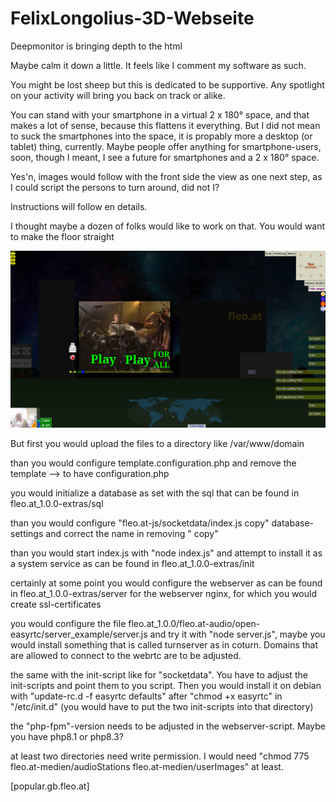 # FelixLongolius-3D-Webseite
Deepmonitor is bringing depth to the html

Maybe calm it down a little. It feels like I comment my software as such.

You might be lost sheep but this is dedicated to be supportive. Any spotlight on your activity will bring you back on track or alike.

You can stand with your smartphone in a virtual 2 x 180° space, and that makes a lot of sense, because this flattens it everything.
But I did not mean to suck the smartphones into the space, it is propably more a desktop (or tablet) thing, currently. Maybe people offer anything for smartphone-users, soon, though I meant, I see a future for smartphones and a 2 x 180° space.

Yes'n, images would follow with the front side the view as one next step, as I could script the persons to turn around, did not I?

Instructions will follow en details.

I thought maybe a dozen of folks would like to work on that. You would want to make the floor straight

![Screenshot fleo.at FelixLongolius-3D-Webseite](https://raw.githubusercontent.com/interbr/FelixLongolius-3D-Webseite/main/fleo.at_1.0.0/Screenshot_fleo.at_2023-08-07_112922.png)

But first you would upload the files to a directory like /var/www/domain

than you would configure template.configuration.php and remove the template --> to have configuration.php

you would initialize a database as set with the sql that can be found in fleo.at_1.0.0-extras/sql

than you would configure "fleo.at-js/socketdata/index.js copy" database-settings and correct the name in removing " copy"

than you would start index.js with "node index.js" and attempt to install it as a system service as can be found in fleo.at_1.0.0-extras/init

certainly at some point you would configure the webserver as can be found in fleo.at_1.0.0-extras/server for the webserver nginx, for which you would create ssl-certificates

you would configure the file fleo.at_1.0.0/fleo.at-audio/open-easyrtc/server_example/server.js and try it with "node server.js", maybe you would install something that is called turnserver as in coturn. Domains that are allowed to connect to the webrtc are to be adjusted.

the same with the init-script like for "socketdata". You have to adjust the init-scripts and point them to you script. Then you would install it on debian with "update-rc.d -f easyrtc defaults" after "chmod +x easyrtc" in "/etc/init.d" (you would have to put the two init-scripts into that directory)

the "php-fpm"-version needs to be adjusted in the webserver-script. Maybe you have php8.1 or php8.3?

at least two directories need write permission. I would need "chmod 775 fleo.at-medien/audioStations fleo.at-medien/userImages" at least.

[popular.gb.fleo.at]
